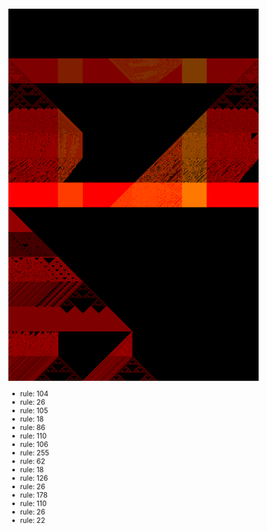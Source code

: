 ![photo](./output.png) 
 * rule: 104
* rule: 26
* rule: 105
* rule: 18
* rule: 86
* rule: 110
* rule: 106
* rule: 255
* rule: 62
* rule: 18
* rule: 126
* rule: 26
* rule: 178
* rule: 110
* rule: 26
* rule: 22
